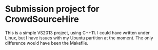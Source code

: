 # Submission project for CrowdSourceHire

This is a simple VS2013 project, using C++11.  I could have written under Linux, but I have issues with my Ubuntu partition at the moment.  The only difference would have been the Makefile.

